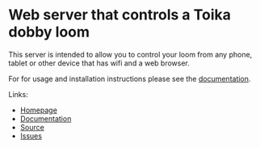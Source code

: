 # Web server that controls a Toika dobby loom

This server is intended to allow you to control your loom from any phone, tablet or other device that has wifi and a web browser.

For for usage and installation instructions please see the [documentation](https://r-owen.github.io/toika_loom_server/).

Links:

* [Homepage](https://pypi.org/project/toika-loom-server/)
* [Documentation](https://r-owen.github.io/toika_loom_server/)
* [Source](https://github.com/r-owen/toika_loom_server)
* [Issues](https://github.com/r-owen/toika_loom_server/issues)

